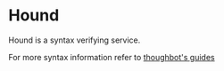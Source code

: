 # Hound

Hound is a syntax verifying service.

For more syntax information refer to [thoughbot's guides](https://github.com/thoughtbot/guides)
